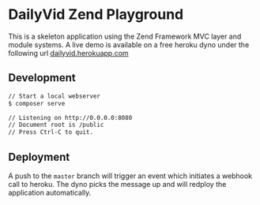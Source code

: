 # DailyVid Zend Playground

This is a skeleton application using the Zend Framework MVC layer and module systems. A live demo is available on a free heroku dyno under the following url [dailyvid.herokuapp.com](https://dailyvid.herokuapp.com)

## Development

```bash
// Start a local webserver
$ composer serve

// Listening on http://0.0.0.0:8080
// Document root is /public
// Press Ctrl-C to quit.
```

## Deployment

A push to the `master` branch will trigger an event which initiates a webhook call to heroku. The dyno picks the message up and will redploy the application automatically.

